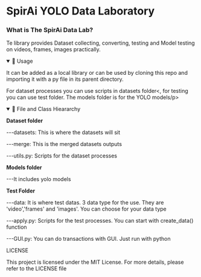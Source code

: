 
<div>
      <h1>SpirAi YOLO Data Laboratory</h1>
  <div>
    <h3>What is The SpirAi Data Lab?</h3>
    <p>Te library provides Dataset collecting, converting, testing and Model testing on videos, frames, images practically. </p>
  </div>
  <div>
      <details open> 
            <summary>📘 Usage</summary>
            <p>It can be added as a local library or can be used by cloning this repo and importing it with a py file in its parent directory.</p>   
            <p>For dataset processes you can use scripts in datasets folder<, for testing you can use test folder. The models folder is for the YOLO models/p>
       </details>
  </div>
<details open>
      <summary>🌲 File and Class Hieararchy</summary>
      <p><b>Dataset folder</b></p>
      <p>---datasets: This is where the datasets will sit</p>
      <p>---merge: This is the merged datasets outputs</p>
      <p>---utils.py: Scripts for the dataset processes</p>
      <p><b>Models folder</b></p>
      <p>---It includes yolo models</p>
      <p><b>Test Folder</b></p>
      <p>---data: It is where test datas. 3 data type for the use. They are 'video','frames' and 'images'. You can choose for your data type</p>
      <p>---apply.py: Scripts for the test processes. You can start with create_data() function</p>
      <p>---GUI.py: You can do transactions with GUI. Just run with python</p>
</details>
<div>
      <summary>LICENSE</summary>
      <p> This project is licensed under the MIT License. For more details, please refer to the LICENSE file </p></div>
</div>




